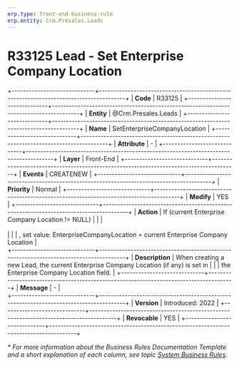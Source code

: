 ```yaml
---
erp.type: front-end-business-rule
erp.entity: Crm.Presales.Leads
---
```


# R33125 Lead - Set Enterprise Company Location
+-----------------------------+---------------------------------------------------------------------------------------+
| **Code**                    | R33125                                                                                |
+-----------------------------+---------------------------------------------------------------------------------------+
| **Entity**                  | @Crm.Presales.Leads                                                                   |
+-----------------------------+---------------------------------------------------------------------------------------+
| **Name**                    | SetEnterpriseCompanyLocation                                                          |
+-----------------------------+---------------------------------------------------------------------------------------+
| **Attribute**               | \-                                                                                    |
+-----------------------------+---------------------------------------------------------------------------------------+
| **Layer**                   | Front-End                                                                             |
+-----------------------------+---------------------------------------------------------------------------------------+
| **Events**                  | CREATENEW                                                                             |
+-----------------------------+---------------------------------------------------------------------------------------+
| **Priority**                | Normal                                                                                |
+-----------------------------+---------------------------------------------------------------------------------------+
| **Modify**                  | YES                                                                                   |
+-----------------------------+---------------------------------------------------------------------------------------+
| **Action**                  | If (current Enterprise Company Location != NULL)                                      |
|                             | <br><br>                                                                              |
|                             | , set value: EnterpriseCompanyLocation = current Enterprise Company Location          |             
+-----------------------------+---------------------------------------------------------------------------------------+
| **Description**             | When creating a new Lead, the current Enterprise Company Location (if any) is set in  |
|                             | the Enterprise Company Location field.                                                |
+-----------------------------+---------------------------------------------------------------------------------------+
| **Message**                 | \-                                                                                    |                         
+-----------------------------+---------------------------------------------------------------------------------------+
| **Version**                 | Introduced: 2022                                                                      |
+-----------------------------+---------------------------------------------------------------------------------------+
| **Revocable**               | YES                                                                                   |
+-----------------------------+---------------------------------------------------------------------------------------+

*\* For more information about the Business Rules Documentation Template and a short explanation of each column, see
topic [System Business Rules](../templates/template-description-system-business-rules.md).*
